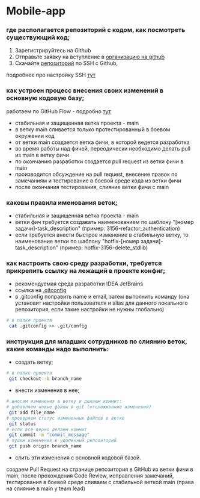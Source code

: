 # Mobile-app

### где располагается репозиторий с кодом, как посмотреть существующий код;

1. Зарегистрируйтесь на Github
2. Отправьте заявку на вступление в [организацию на github](https://github.com/SF-Acme-Ltd "ссылка на страничку организации")  
3. Скачайте [репозиторий](https://github.com/SF-Acme-Ltd/mobile-app "репозиторий мобильного приложения") по SSH с Github, 

подробнее про настройку SSH [тут](https://docs.github.com/en/authentication/connecting-to-github-with-ssh/generating-a-new-ssh-key-and-adding-it-to-the-ssh-agent "SSH GitHub") 


### как устроен процесс внесения своих изменений в основную кодовую базу;

работаем по GitHub Flow - подробно [тут](https://habr.com/ru/post/346066/ "GitHub Flow")
- стабильная и защищенная ветка проекта - main
- в ветку main сливается только протестированный в боевом окружении код
- от ветки main создается ветка фичи, в которой ведется разработка 
- во время работы над фичей, переодически необходимо делать pull из main в ветку фичи
- по окончанию разработки создается pull request из ветки фичи в main
- производится обсуждение на pull request, внесение правок по замечаниям и тестирование в боевой среде кода из ветки фичи
- после окончания тестирования, слияние ветки фичи с main 

### каковы правила именования веток;
- стабильная и защищенная ветка проекта - main
- ветки фич требуется создавать наименованием по шаблону "[номер задачи]-task_description" (пример: 3156-refactor_authentication)
- если требуется внести быстрое изменение в стабильную ветку, то наименование ветки по шаблону "hotfix-[номер задачи]-task_description" (пример: hotfix-3156-delete_stdlib) 

### как настроить свою среду разработки, требуется прикрепить ссылку на лежащий в проекте конфиг;
- рекомендуемая среда разработки IDEA JetBrains 
- ссылка на [.gitconfig](https://github.com/SF-Acme-Ltd/mobile-app/blob/main/.gitconfig "gitconfig")
- в .gitconfig поправить name и email, затем выполнить команду (она установит настройки пользователя и alias для данного локального репозитория, если такие настройки не нужны глобально)
```bash
# в папке проекта
 cat .gitconfig >> .git/config
```

### инструкция для младших сотрудников по слиянию веток, какие команды надо выполнить:
- создать ветку;
```bash
# в папке проекта
 git checkout -b branch_name
```
- внести изменения в нее;
```bash
# вносим изменения в ветку и делаем коммит:
# добавляем новые файлы в git (отслеживание изменений)
 git add file_name 
# проверяем статус измененных файлов в ветке 
 git status
# если все верно делаем коммит 
 git commit -m "commit_message"
# пушим изменения в удаленный репозиторий
 git push origin branch_name
```
- слить эти изменения с основной кодовой базой.

cоздаем Pull Request на странице репозитория в GitHub из ветки фичи в main, после прохождения Code Review, исправления замечаний, тестирования в боевой среде сливаем с стабильной веткой main (права на слияние в main у team lead)
